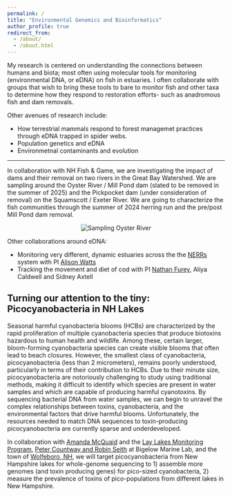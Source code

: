 ```yaml
---
permalink: /
title: "Environmental Genomics and Bioinformatics"
author_profile: true
redirect_from: 
  - /about/
  - /about.html
---
```


My research is centered on understanding the connections between humans and biota; most often using molecular tools for monitoring (environmental DNA, or eDNA) on fish in estuaries. I often collaborate with groups that wish to bring these tools to bare to monitor fish and other taxa to determine how they respond to restoration efforts- such as anadromous fish and dam removals.

Other avenues of research include:
- How terrestrial mammals respond to forest managemet practices through eDNA trapped in spider webs. 
- Population genetics and eDNA
- Environmetnal contaminants and evolution

------

In collaboration with NH Fish & Game, we are investigating the impact of dams and their removal on two rivers in the Great Bay Watershed. We are sampling around the Oyster River / Mill Pond dam (slated to be removed in the summer of 2025) and the Pickpocket dam (under consideration of removal) on the Squamscott / Exeter River. We are going to characterize the fish communities through the summer of 2024 herring run and the pre/post Mill Pond dam removal.   


<p align="center">
  <img src="images/river-eDNA.png?raw=true" alt="Sampling Oyster River"/>
</p>

Other collaborations around eDNA:    
- Monitoring very different, dynamic estuaries across the the [NERRs](https://nerrssciencecollaborative.org) system with PI [Alison Watts](https://www.estuarydna.org)
- Tracking the movement and diet of cod with PI [Nathan Furey](https://fishmovementecolab.wixsite.com/fureyfmelab/people), Aliya Caldwell and Sidney Axtell

Turning our attention to the tiny: Picocyanobacteria in NH Lakes
------
Seasonal harmful cyanobacteria blooms (HCBs) are characterized by the rapid proliferation of multiple cyanobacteria species that produce biotoxins hazardous to human health and wildlife. Among these, certain larger, bloom-forming cyanobacteria species can create visible blooms that often lead to beach closures. However, the smallest class of cyanobacteria, picocyanobacteria (less than 2 micrometers), remains poorly understood, particularly in terms of their contribution to HCBs. Due to their minute size, picocyanobacteria are notoriously challenging to study using traditional methods, making it difficult to identify which species are present in water samples and which are capable of producing harmful cyanotoxins. By sequencing bacterial DNA from water samples, we can begin to unravel the complex relationships between toxins, cyanobacteria, and the environmental factors that drive harmful blooms. Unfortunately, the resources needed to match DNA sequences to toxin-producing picocyanobacteria are currently sparse and underdeveloped. 

In collaboration with [Amanda McQuaid](https://extension.unh.edu/person/amanda-mcquaid)
and the [Lay Lakes Monitoring Program](https://extension.unh.edu/natural-resources/land-conservation-water-resources/lakes-lay-monitoring-program), [Peter Countway and Robin Seith](https://www.bigelow.org/about/people/pcountway.html) at Bigelow Marine Lab, and the town of [Wolfeboro, NH](https://www.wolfeboronh.us/wolfeboro-waters-committee), we will target picocyanobacteria from New Hampshire lakes for whole-genome sequencing to 1) assemble more genomes (and toxin producing genes) for pico-sized cyanobacteria, 2) measure the prevalence of toxins of pico-populations from different lakes in New Hampshire.
